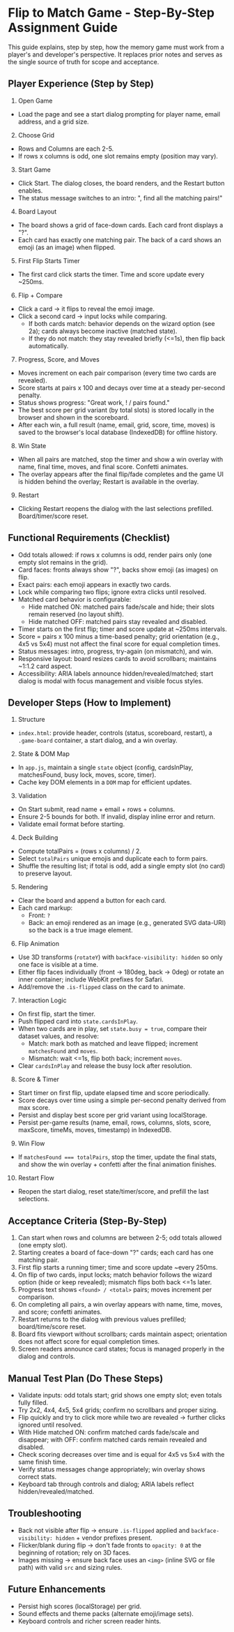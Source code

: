 <!--
  Flip to Match Game
  License: MIT. You may use, copy, modify, and distribute this code freely,
  provided you keep the copyright and permission notice. See LICENSE.
-->
# Flip to Match Game - Step-By-Step Assignment Guide

This guide explains, step by step, how the memory game must work from a player's and developer's perspective. It replaces prior notes and serves as the single source of truth for scope and acceptance.

## Player Experience (Step by Step)
1) Open Game
- Load the page and see a start dialog prompting for player name, email address, and a grid size.

2) Choose Grid
- Rows and Columns are each 2-5.
- If rows x columns is odd, one slot remains empty (position may vary).

3) Start Game
- Click Start. The dialog closes, the board renders, and the Restart button enables.
- The status message switches to an intro: "<name>, find all the matching pairs!"

4) Board Layout
- The board shows a grid of face-down cards. Each card front displays a "?".
- Each card has exactly one matching pair. The back of a card shows an emoji (as an image) when flipped.

5) First Flip Starts Timer
- The first card click starts the timer. Time and score update every ~250ms.

6) Flip + Compare
- Click a card -> it flips to reveal the emoji image.
- Click a second card -> input locks while comparing.
  - If both cards match: behavior depends on the wizard option (see 2a); cards always become inactive (matched state).
  - If they do not match: they stay revealed briefly (<=1s), then flip back automatically.

7) Progress, Score, and Moves
- Moves increment on each pair comparison (every time two cards are revealed).
- Score starts at pairs x 100 and decays over time at a steady per-second penalty.
- Status shows progress: "Great work, <name>! <found> / <total> pairs found."
- The best score per grid variant (by total slots) is stored locally in the browser and shown in the scoreboard.
 - After each win, a full result (name, email, grid, score, time, moves) is saved to the browser's local database (IndexedDB) for offline history.

8) Win State
- When all pairs are matched, stop the timer and show a win overlay with name, final time, moves, and final score. Confetti animates.
- The overlay appears after the final flip/fade completes and the game UI is hidden behind the overlay; Restart is available in the overlay.

9) Restart
- Clicking Restart reopens the dialog with the last selections prefilled. Board/timer/score reset.

## Functional Requirements (Checklist)
- Odd totals allowed: if rows x columns is odd, render pairs only (one empty slot remains in the grid).
- Card faces: fronts always show "?", backs show emoji (as images) on flip.
- Exact pairs: each emoji appears in exactly two cards.
- Lock while comparing two flips; ignore extra clicks until resolved.
- Matched card behavior is configurable:
  - Hide matched ON: matched pairs fade/scale and hide; their slots remain reserved (no layout shift).
  - Hide matched OFF: matched pairs stay revealed and disabled.
- Timer starts on the first flip; timer and score update at ~250ms intervals.
- Score = pairs x 100 minus a time-based penalty; grid orientation (e.g., 4x5 vs 5x4) must not affect the final score for equal completion times.
- Status messages: intro, progress, try-again (on mismatch), and win.
- Responsive layout: board resizes cards to avoid scrollbars; maintains ~1:1.2 card aspect.
- Accessibility: ARIA labels announce hidden/revealed/matched; start dialog is modal with focus management and visible focus styles.

## Developer Steps (How to Implement)
1) Structure
- `index.html`: provide header, controls (status, scoreboard, restart), a `.game-board` container, a start dialog, and a win overlay.

2) State & DOM Map
- In `app.js`, maintain a single `state` object (config, cardsInPlay, matchesFound, busy lock, moves, score, timer).
- Cache key DOM elements in a `DOM` map for efficient updates.

3) Validation
- On Start submit, read name + email + rows + columns.
- Ensure 2-5 bounds for both. If invalid, display inline error and return.
 - Validate email format before starting.

4) Deck Building
- Compute totalPairs = (rows x columns) / 2.
- Select `totalPairs` unique emojis and duplicate each to form pairs.
- Shuffle the resulting list; if total is odd, add a single empty slot (no card) to preserve layout.

5) Rendering
- Clear the board and append a button for each card.
- Each card markup:
  - Front: `?`
  - Back: an emoji rendered as an image (e.g., generated SVG data-URI) so the back is a true image element.

6) Flip Animation
- Use 3D transforms (`rotateY`) with `backface-visibility: hidden` so only one face is visible at a time.
- Either flip faces individually (front -> 180deg, back -> 0deg) or rotate an inner container; include WebKit prefixes for Safari.
- Add/remove the `.is-flipped` class on the card to animate.

7) Interaction Logic
- On first flip, start the timer.
- Push flipped card into `state.cardsInPlay`.
- When two cards are in play, set `state.busy = true`, compare their dataset values, and resolve:
  - Match: mark both as matched and leave flipped; increment `matchesFound` and `moves`.
  - Mismatch: wait <=1s, flip both back; increment `moves`.
- Clear `cardsInPlay` and release the busy lock after resolution.

8) Score & Timer
- Start timer on first flip, update elapsed time and score periodically.
- Score decays over time using a simple per-second penalty derived from max score.
- Persist and display best score per grid variant using localStorage.
 - Persist per-game results (name, email, rows, columns, slots, score, maxScore, timeMs, moves, timestamp) in IndexedDB.

9) Win Flow
- If `matchesFound === totalPairs`, stop the timer, update the final stats, and show the win overlay + confetti after the final animation finishes.

10) Restart Flow
- Reopen the start dialog, reset state/timer/score, and prefill the last selections.

## Acceptance Criteria (Step-By-Step)
1) Can start when rows and columns are between 2-5; odd totals allowed (one empty slot).
2) Starting creates a board of face-down "?" cards; each card has one matching pair.
3) First flip starts a running timer; time and score update ~every 250ms.
4) On flip of two cards, input locks; match behavior follows the wizard option (hide or keep revealed); mismatch flips both back <=1s later.
5) Progress text shows `<found> / <total>` pairs; moves increment per comparison.
6) On completing all pairs, a win overlay appears with name, time, moves, and score; confetti animates.
7) Restart returns to the dialog with previous values prefilled; board/time/score reset.
8) Board fits viewport without scrollbars; cards maintain aspect; orientation does not affect score for equal completion times.
9) Screen readers announce card states; focus is managed properly in the dialog and controls.

## Manual Test Plan (Do These Steps)
- Validate inputs: odd totals start; grid shows one empty slot; even totals fully filled.
- Try 2x2, 4x4, 4x5, 5x4 grids; confirm no scrollbars and proper sizing.
- Flip quickly and try to click more while two are revealed -> further clicks ignored until resolved.
- With Hide matched ON: confirm matched cards fade/scale and disappear; with OFF: confirm matched cards remain revealed and disabled.
- Check scoring decreases over time and is equal for 4x5 vs 5x4 with the same finish time.
- Verify status messages change appropriately; win overlay shows correct stats.
- Keyboard tab through controls and dialog; ARIA labels reflect hidden/revealed/matched.

## Troubleshooting
- Back not visible after flip -> ensure `.is-flipped` applied and `backface-visibility: hidden` + vendor prefixes present.
- Flicker/blank during flip -> don't fade fronts to `opacity: 0` at the beginning of rotation; rely on 3D faces.
- Images missing -> ensure back face uses an `<img>` (inline SVG or file path) with valid `src` and sizing rules.

## Future Enhancements
- Persist high scores (localStorage) per grid.
- Sound effects and theme packs (alternate emoji/image sets).
- Keyboard controls and richer screen reader hints.
